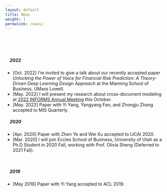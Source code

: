 ```yaml
---
layout: default
title: News
weight: 1
permalink: /news/
---
```


<br/>
<br/>
<br/>

##### &emsp;2022

* [Oct. 2022] I'm invited to give a talk about our recently accepted paper *Unlocking the Power of Voice for Financial Risk Prediction: A Theory-Driven Deep Learning Design Approach* at the Manning School of Business, UMass Lowell.
* [May. 2022] I will present my research about cross-document modeling at [2022 INFORMS Annual Meeting](https://meetings.informs.org/wordpress/indianapolis2022/) this October.
* [May. 2022] Paper with Yi Yang, Yangyang Fan, and Zhongju Zhang accepted to MIS Quarterly.

##### &emsp;2020

* [Apr. 2020] Paper with Zhen Ye and Wei Xu accepted to IJCAI 2020.
* [Mar. 2020] I will join Eccles School of Business, University of Utah as a Ph.D Student in 2020 Fall, working with Prof. Olivia Sheng (Deferred to 2021 Fall).

<br/>

##### &emsp;2019

* [May 2019] Paper with Yi Yang accepted to ACL 2019.

